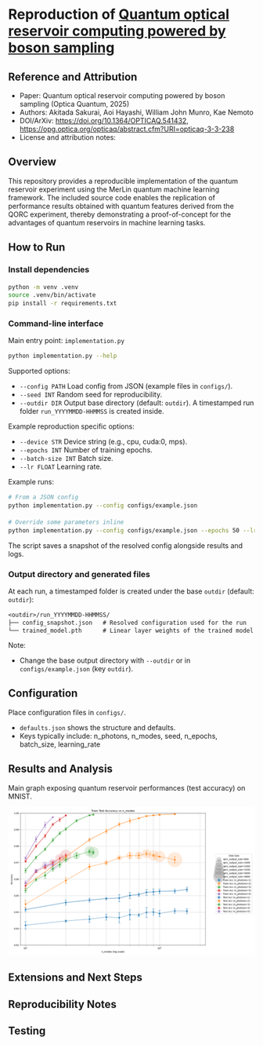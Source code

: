 # Reproduction of [Quantum optical reservoir computing powered by boson sampling](https://opg.optica.org/opticaq/abstract.cfm?URI=opticaq-3-3-238)

## Reference and Attribution

- Paper: Quantum optical reservoir computing powered by boson sampling (Optica Quantum, 2025)
- Authors: Akitada Sakurai, Aoi Hayashi, William John Munro, Kae Nemoto
- DOI/ArXiv: https://doi.org/10.1364/OPTICAQ.541432, https://opg.optica.org/opticaq/abstract.cfm?URI=opticaq-3-3-238
- License and attribution notes:

## Overview

This repository provides a reproducible implementation of the quantum reservoir experiment using the MerLin quantum machine learning framework. The included source code enables the replication of performance results obtained with quantum features derived from the QORC experiment, thereby demonstrating a proof-of-concept for the advantages of quantum reservoirs in machine learning tasks.

## How to Run

### Install dependencies

```bash
python -m venv .venv
source .venv/bin/activate
pip install -r requirements.txt
```

### Command-line interface

Main entry point: `implementation.py`

```bash
python implementation.py --help
```

Supported options:

- `--config PATH` Load config from JSON (example files in `configs/`).
- `--seed INT`    Random seed for reproducibility.
- `--outdir DIR`  Output base directory (default: `outdir`). A timestamped run folder `run_YYYYMMDD-HHMMSS` is created inside.

Example reproduction specific options:
- `--device STR`  Device string (e.g., cpu, cuda:0, mps).
- `--epochs INT`  Number of training epochs.
- `--batch-size INT` Batch size.
- `--lr FLOAT`    Learning rate.

Example runs:

```bash
# From a JSON config
python implementation.py --config configs/example.json

# Override some parameters inline
python implementation.py --config configs/example.json --epochs 50 --lr 1e-3
```

The script saves a snapshot of the resolved config alongside results and logs.

### Output directory and generated files

At each run, a timestamped folder is created under the base `outdir` (default: `outdir`):

```
<outdir>/run_YYYYMMDD-HHMMSS/
├── config_snapshot.json   # Resolved configuration used for the run
└── trained_model.pth      # Linear layer weights of the trained model
```

Note:
- Change the base output directory with `--outdir` or in `configs/example.json` (key `outdir`).

## Configuration

Place configuration files in `configs/`.

- `defaults.json` shows the structure and defaults.
- Keys typically include: n_photons, n_modes, seed, n_epochs, batch_size, learning_rate

## Results and Analysis

Main graph exposing quantum reservoir performances (test accuracy) on MNIST.

![MNIST quantum reservoir performances](results/main_graph.png)

## Extensions and Next Steps

## Reproducibility Notes

## Testing

